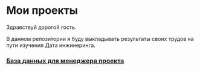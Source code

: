 # Мои проекты
Здравствуй дорогой гость.

В данном репозитории я буду выкладывать результаты своих трудов на пути изучения Дата инжинеринга.

### [База данных для менеджера проекта](https://github.com/Slipslon/Home/blob/main/DataBaseForProjectManager.md#%D0%B1%D0%B0%D0%B7%D0%B0-%D0%B4%D0%B0%D0%BD%D0%BD%D1%8B%D1%85-%D0%B4%D0%BB%D1%8F-%D0%BC%D0%B5%D0%BD%D0%B5%D0%B4%D0%B6%D0%B5%D1%80%D0%B0-%D0%BF%D1%80%D0%BE%D0%B5%D0%BA%D1%82%D0%B0)

